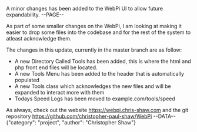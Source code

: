 A minor changes has been added to the WebPi UI to allow future expandability. --PAGE--

As part of some smaller changes on the WebPi, I am looking at making it easier to drop some files into the codebase and for the rest of the system to atleast acknowledge them.

The changes in this update, currently in the master branch are as follow:
- A new Directory Called Tools has been added, this is where the html and php front end files will be located.
- A new Tools Menu has been added to the header that is automatically populated
- A new Tools class which acknowledges the new files and will be expanded to interact more with them
- Todays Speed Logs has been moved to example.com/tools/speed

As always, check out the website https://webpi.chris-shaw.com and the git repository https://github.com/christopher-paul-shaw/WebPi
--DATA--
{"category": "project", "author": "Christopher Shaw"}
